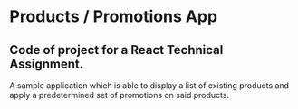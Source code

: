 # Products / Promotions App

## Code of project for a React Technical Assignment.

A sample application which is able to display a list of existing products and apply a predetermined set of promotions on said products.

